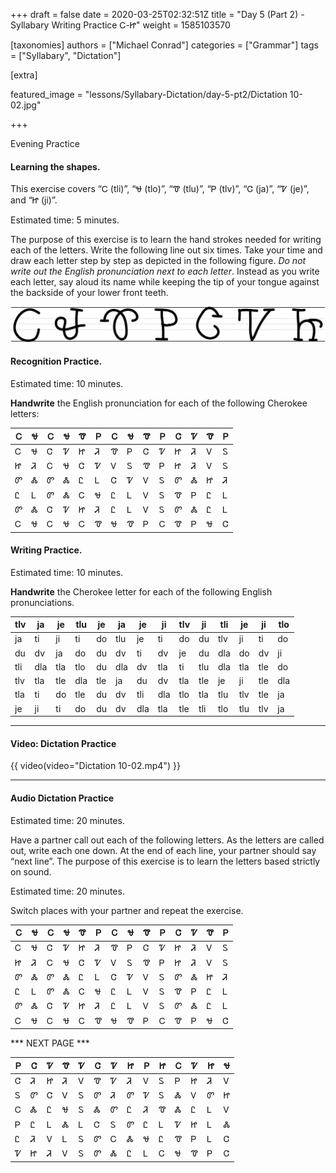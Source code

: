+++
draft = false
date = 2020-03-25T02:32:51Z
title = "Day 5 (Part 2) - Syllabary Writing Practice Ꮯ-Ꮵ"
weight = 1585103570

[taxonomies]
authors = ["Michael Conrad"]
categories = ["Grammar"]
tags = ["Syllabary", "Dictation"]

[extra]

featured_image = "lessons/Syllabary-Dictation/day-5-pt2/Dictation 10-02.jpg"

+++

Evening Practice

#### Learning the shapes.

This exercise covers “Ꮯ (tli)”, “Ꮰ (tlo)”, “Ꮱ (tlu)”, “Ꮲ (tlv)”, “Ꮳ
(ja)”, “Ꮴ (je)”, and “Ꮵ (ji)”.

Estimated time: 5 minutes.
<!-- more -->
The purpose of this exercise is to learn the hand strokes needed for
writing each of the letters. Write the following line out six times.
Take your time and draw each letter step by step as depicted in the
following figure. *Do not write out the English pronunciation next to
each letter*. Instead as you write each letter, say aloud its name while
keeping the tip of your tongue against the backside of your lower front
teeth.

![image](handone%20-%20sample%2010.jpg)

#### Recognition Practice.

Estimated time: 10 minutes.

__Handwrite__ the English pronunciation for each of the following Cherokee letters:

| Ꮯ | Ꮰ | Ꮯ | Ꮰ | Ꮱ | Ꮲ | Ꮯ | Ꮰ | Ꮱ | Ꮲ | Ꮳ | Ꮴ | Ꮱ | Ꮲ |
|---|---|---|---|---|---|---|---|---|---|---|---|---|---|
| Ꮯ | Ꮰ | Ꮳ | Ꮴ | Ꮵ | Ꮨ | Ꮱ | Ꮲ | Ꮳ | Ꮴ | Ꮵ | Ꮨ | Ꮩ | Ꮪ |
| Ꮵ | Ꮨ | Ꮯ | Ꮰ | Ꮳ | Ꮴ | Ꮩ | Ꮪ | Ꮱ | Ꮲ | Ꮵ | Ꮨ | Ꮩ | Ꮪ |
| Ꮫ | Ꮬ | Ꮫ | Ꮬ | Ꮭ | Ꮮ | Ꮳ | Ꮴ | Ꮩ | Ꮪ | Ꮫ | Ꮬ | Ꮵ | Ꮨ |
| Ꮭ | Ꮮ | Ꮫ | Ꮬ | Ꮯ | Ꮰ | Ꮭ | Ꮮ | Ꮩ | Ꮪ | Ꮱ | Ꮲ | Ꮭ | Ꮮ |
| Ꮫ | Ꮬ | Ꮳ | Ꮴ | Ꮵ | Ꮨ | Ꮭ | Ꮮ | Ꮩ | Ꮪ | Ꮫ | Ꮬ | Ꮭ | Ꮮ |
| Ꮯ | Ꮰ | Ꮯ | Ꮰ | Ꮯ | Ꮱ | Ꮰ | Ꮱ | Ꮲ | Ꮯ | Ꮱ | Ꮲ | Ꮰ | Ꮳ |

#### Writing Practice.

Estimated time: 10 minutes.

__Handwrite__ the Cherokee letter for each of the following English pronunciations.

| tlv | ja  | je  | tlu | je  | ja  | je  | ji  | tlv | ji  | tli | je  | ji  | tlo |
|-----|-----|-----|-----|-----|-----|-----|-----|-----|-----|-----|-----|-----|-----|
| ja  | ti  | ji  | ti  | do  | tlu | je  | ti  | do  | du  | tlv | ji  | ti  | do  |
| du  | dv  | ja  | do  | du  | dv  | ti  | dv  | je  | du  | dla | do  | dv  | ji  |
| tli | dla | tla | tlo | du  | dla | dv  | tla | ti  | tlu | dla | tla | tle | do  |
| tlv | tla | tle | dla | tle | ja  | du  | dv  | tla | tle | je  | ji  | tle | dla |
| tla | ti  | do  | tle | du  | dv  | tli | dla | tlo | tla | tlu | tlv | tle | ja  |
| je  | ji  | ti  | do  | du  | dv  | dla | tla | tle | tli | tlo | tlu | tlv | ja  |

---

#### Video: Dictation Practice

{{ video(video="Dictation 10-02.mp4") }}

---

#### Audio Dictation Practice

Estimated time: 20 minutes.

Have a partner call out each of the following letters. As the letters
are called out, write each one down. At the end of each line, your
partner should say “next line”. The purpose of this exercise is to learn
the letters based strictly on sound.

Estimated time: 20 minutes.

Switch places with your partner and repeat the exercise.

| Ꮯ | Ꮰ | Ꮯ | Ꮰ | Ꮱ | Ꮲ | Ꮯ | Ꮰ | Ꮱ | Ꮲ | Ꮳ | Ꮴ | Ꮱ | Ꮲ |
|---|---|---|---|---|---|---|---|---|---|---|---|---|---|
| Ꮯ | Ꮰ | Ꮳ | Ꮴ | Ꮵ | Ꮨ | Ꮱ | Ꮲ | Ꮳ | Ꮴ | Ꮵ | Ꮨ | Ꮩ | Ꮪ |
| Ꮵ | Ꮨ | Ꮯ | Ꮰ | Ꮳ | Ꮴ | Ꮩ | Ꮪ | Ꮱ | Ꮲ | Ꮵ | Ꮨ | Ꮩ | Ꮪ |
| Ꮫ | Ꮬ | Ꮫ | Ꮬ | Ꮭ | Ꮮ | Ꮳ | Ꮴ | Ꮩ | Ꮪ | Ꮫ | Ꮬ | Ꮵ | Ꮨ |
| Ꮭ | Ꮮ | Ꮫ | Ꮬ | Ꮯ | Ꮰ | Ꮭ | Ꮮ | Ꮩ | Ꮪ | Ꮱ | Ꮲ | Ꮭ | Ꮮ |
| Ꮫ | Ꮬ | Ꮳ | Ꮴ | Ꮵ | Ꮨ | Ꮭ | Ꮮ | Ꮩ | Ꮪ | Ꮫ | Ꮬ | Ꮭ | Ꮮ |
| Ꮯ | Ꮰ | Ꮯ | Ꮰ | Ꮯ | Ꮱ | Ꮰ | Ꮱ | Ꮲ | Ꮯ | Ꮱ | Ꮲ | Ꮰ | Ꮳ |

*** NEXT PAGE ***

| Ꮲ | Ꮳ | Ꮴ | Ꮱ | Ꮴ | Ꮳ | Ꮴ | Ꮵ | Ꮲ | Ꮵ | Ꮯ | Ꮴ | Ꮵ | Ꮰ |
|---|---|---|---|---|---|---|---|---|---|---|---|---|---|
| Ꮳ | Ꮨ | Ꮵ | Ꮨ | Ꮩ | Ꮱ | Ꮴ | Ꮨ | Ꮩ | Ꮪ | Ꮲ | Ꮵ | Ꮨ | Ꮩ |
| Ꮪ | Ꮫ | Ꮳ | Ꮩ | Ꮪ | Ꮫ | Ꮨ | Ꮫ | Ꮴ | Ꮪ | Ꮬ | Ꮩ | Ꮫ | Ꮵ |
| Ꮯ | Ꮬ | Ꮭ | Ꮰ | Ꮪ | Ꮬ | Ꮫ | Ꮭ | Ꮨ | Ꮱ | Ꮬ | Ꮭ | Ꮮ | Ꮩ |
| Ꮲ | Ꮭ | Ꮮ | Ꮬ | Ꮮ | Ꮳ | Ꮪ | Ꮫ | Ꮭ | Ꮮ | Ꮴ | Ꮵ | Ꮮ | Ꮬ |
| Ꮭ | Ꮨ | Ꮩ | Ꮮ | Ꮪ | Ꮫ | Ꮯ | Ꮬ | Ꮰ | Ꮭ | Ꮱ | Ꮲ | Ꮮ | Ꮳ |
| Ꮴ | Ꮵ | Ꮨ | Ꮩ | Ꮪ | Ꮫ | Ꮬ | Ꮭ | Ꮮ | Ꮯ | Ꮰ | Ꮱ | Ꮲ | Ꮳ |
